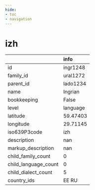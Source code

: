 ```yaml
---
hide:
- toc
- navigation
---
```

# izh
|                      | info     |
|:---------------------|:---------|
| id                   | ingr1248 |
| family_id            | ural1272 |
| parent_id            | lado1234 |
| name                 | Ingrian  |
| bookkeeping          | False    |
| level                | language |
| latitude             | 59.47403 |
| longitude            | 29.71145 |
| iso639P3code         | izh      |
| description          | nan      |
| markup_description   | nan      |
| child_family_count   | 0        |
| child_language_count | 0        |
| child_dialect_count  | 5        |
| country_ids          | EE RU    |